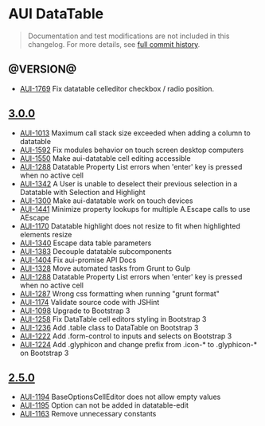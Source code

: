 # AUI DataTable

> Documentation and test modifications are not included in this changelog. For more details, see [full commit history](https://github.com/liferay/alloy-ui/commits/master/src/aui-datatable).

## @VERSION@

* [AUI-1769](https://issues.liferay.com/browse/AUI-1769) Fix datatable celleditor checkbox / radio position.

## [3.0.0](https://github.com/liferay/alloy-ui/releases/tag/3.0.0)

* [AUI-1013](https://issues.liferay.com/browse/AUI-1013) Maximum call stack size exceeded when adding a column to datatable
* [AUI-1592](https://issues.liferay.com/browse/AUI-1592) Fix modules behavior on touch screen desktop computers
* [AUI-1550](https://issues.liferay.com/browse/AUI-1550) Make aui-datatable cell editing accessible
* [AUI-1288](https://issues.liferay.com/browse/AUI-1288) Datatable Property List errors when 'enter' key is pressed when no active cell
* [AUI-1342](https://issues.liferay.com/browse/AUI-1342) A User is unable to deselect their previous selection in a Datatable with Selection and Highlight
* [AUI-1300](https://issues.liferay.com/browse/AUI-1300) Make aui-datatable work on touch devices
* [AUI-1441](https://issues.liferay.com/browse/AUI-1441) Minimize property lookups for multiple A.Escape calls to use AEscape
* [AUI-1170](https://issues.liferay.com/browse/AUI-1170) Datatable highlight does not resize to fit when highlighted elements resize
* [AUI-1340](https://issues.liferay.com/browse/AUI-1340) Escape data table parameters
* [AUI-1383](https://issues.liferay.com/browse/AUI-1383) Decouple datatable subcomponents
* [AUI-1404](https://issues.liferay.com/browse/AUI-1404) Fix aui-promise API Docs
* [AUI-1328](https://issues.liferay.com/browse/AUI-1328) Move automated tasks from Grunt to Gulp
* [AUI-1288](https://issues.liferay.com/browse/AUI-1288) Datatable Property List errors when 'enter' key is pressed when no active cell
* [AUI-1287](https://issues.liferay.com/browse/AUI-1287) Wrong css formatting when running "grunt format"
* [AUI-1174](https://issues.liferay.com/browse/AUI-1174) Validate source code with JSHint
* [AUI-1098](https://issues.liferay.com/browse/AUI-1098) Upgrade to Bootstrap 3
* [AUI-1258](https://issues.liferay.com/browse/AUI-1258) Fix DataTable cell editors styling in Bootstrap 3
* [AUI-1236](https://issues.liferay.com/browse/AUI-1236) Add .table class to DataTable on Bootstrap 3
* [AUI-1222](https://issues.liferay.com/browse/AUI-1222) Add .form-control to inputs and selects on Bootstrap 3
* [AUI-1224](https://issues.liferay.com/browse/AUI-1224) Add .glyphicon and change prefix from .icon-* to .glyphicon-* on Bootstrap 3

## [2.5.0](https://github.com/liferay/alloy-ui/releases/tag/2.5.0)

* [AUI-1194](https://issues.liferay.com/browse/AUI-1194) BaseOptionsCellEditor does not allow empty values
* [AUI-1195](https://issues.liferay.com/browse/AUI-1195) Option can not be added in datatable-edit
* [AUI-1163](https://issues.liferay.com/browse/AUI-1163) Remove unnecessary constants
